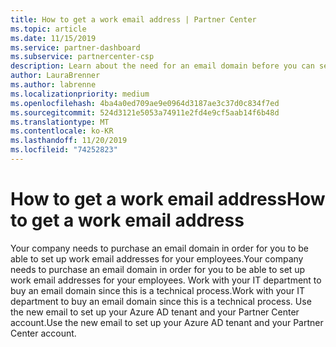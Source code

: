```yaml
---
title: How to get a work email address | Partner Center
ms.topic: article
ms.date: 11/15/2019
ms.service: partner-dashboard
ms.subservice: partnercenter-csp
description: Learn about the need for an email domain before you can set up an Azure AD account in Partner Center. Learn also how to purchase an email domain.
author: LauraBrenner
ms.author: labrenne
ms.localizationpriority: medium
ms.openlocfilehash: 4ba4a0ed709ae9e0964d3187ae3c37d0c834f7ed
ms.sourcegitcommit: 524d3121e5053a74911e2fd4e9cf5aab14f6b48d
ms.translationtype: MT
ms.contentlocale: ko-KR
ms.lasthandoff: 11/20/2019
ms.locfileid: "74252823"
---
```

# <a name="how-to-get-a-work-email-address"></a><span data-ttu-id="b5f47-104">How to get a work email address</span><span class="sxs-lookup"><span data-stu-id="b5f47-104">How to get a work email address</span></span>

<span data-ttu-id="b5f47-105">Your company needs to purchase an email domain in order for you to be able to set up work email addresses for your employees.</span><span class="sxs-lookup"><span data-stu-id="b5f47-105">Your company needs to purchase an email domain in order for you to be able to set up work email addresses for your employees.</span></span> <span data-ttu-id="b5f47-106">Work with your IT department to buy an email domain since this is a technical process.</span><span class="sxs-lookup"><span data-stu-id="b5f47-106">Work with your IT department to buy an email domain since this is a technical process.</span></span> <span data-ttu-id="b5f47-107">Use the new email to set up your Azure AD tenant and your Partner Center account.</span><span class="sxs-lookup"><span data-stu-id="b5f47-107">Use the new email to set up your Azure AD tenant and your Partner Center account.</span></span>
